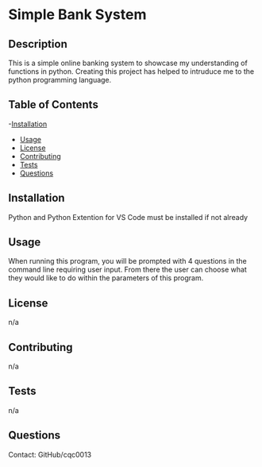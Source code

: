 # Simple Bank System

## Description
This is a simple online banking system to showcase my understanding of functions in python. Creating this project has helped to intruduce me to the python programming language. 

## Table of Contents
-[Installation](#installation)
- [Usage](#usage)
- [License](#license)
- [Contributing](#contributing)
- [Tests](#tests)
- [Questions](#questions)

## Installation
Python and Python Extention for VS Code must be installed if not already

## Usage
When running this program, you will be prompted with 4 questions in the command line requiring user input. From there the user can choose what they would like to do within the parameters of this program.

## License
n/a

## Contributing
n/a

## Tests
n/a

## Questions
Contact: GitHub/cqc0013
